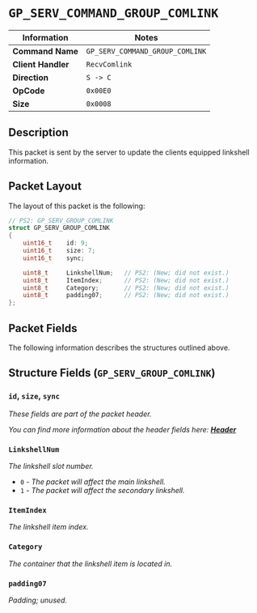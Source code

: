 # `GP_SERV_COMMAND_GROUP_COMLINK`

| Information               | Notes |
|---                        |---    |
| **Command Name**          | `GP_SERV_COMMAND_GROUP_COMLINK` |
| **Client Handler**        | `RecvComlink` |
| **Direction**             | `S -> C` |
| **OpCode**                | `0x00E0` |
| **Size**                  | `0x0008` |

## Description

This packet is sent by the server to update the clients equipped linkshell information.

## Packet Layout

The layout of this packet is the following:

```cpp
// PS2: GP_SERV_GROUP_COMLINK
struct GP_SERV_GROUP_COMLINK
{
    uint16_t    id: 9;
    uint16_t    size: 7;
    uint16_t    sync;

    uint8_t     LinkshellNum;   // PS2: (New; did not exist.)
    uint8_t     ItemIndex;      // PS2: (New; did not exist.)
    uint8_t     Category;       // PS2: (New; did not exist.)
    uint8_t     padding07;      // PS2: (New; did not exist.)
};
```

## Packet Fields

The following information describes the structures outlined above.

## Structure Fields (`GP_SERV_GROUP_COMLINK`)

### `id`, `size`, `sync`

_These fields are part of the packet header._

_You can find more information about the header fields here: [**Header**](/world/HEADER.md)_

### `LinkshellNum`

_The linkshell slot number._

  - `0` - _The packet will affect the main linkshell._
  - `1` - _The packet will affect the secondary linkshell._

### `ItemIndex`

_The linkshell item index._

### `Category`

_The container that the linkshell item is located in._

### `padding07`

_Padding; unused._
